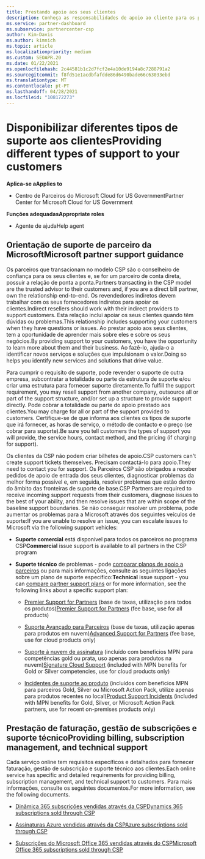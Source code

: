 ```yaml
---
title: Prestando apoio aos seus clientes
description: Conheça as responsabilidades de apoio ao cliente para os parceiros no programa CSP. Abrange o apoio à faturação, gestão de subscrições e questões técnicas.
ms.service: partner-dashboard
ms.subservice: partnercenter-csp
author: Kim-Davis
ms.author: kimnich
ms.topic: article
ms.localizationpriority: medium
ms.custom: SEOAPR.20
ms.date: 01/22/2021
ms.openlocfilehash: 2c44581b1c2d7fcf2e4a10de9194a8c7288791a2
ms.sourcegitcommit: f8fd51e1acdbfafdde86d6490bade66c63033ebd
ms.translationtype: MT
ms.contentlocale: pt-PT
ms.lasthandoff: 04/28/2021
ms.locfileid: "108172273"
---
```

# <a name="providing-different-types-of-support-to-your-customers"></a><span data-ttu-id="dfa7b-104">Disponibilizar diferentes tipos de suporte aos clientes</span><span class="sxs-lookup"><span data-stu-id="dfa7b-104">Providing different types of support to your customers</span></span>

<span data-ttu-id="dfa7b-105">**Aplica-se a**</span><span class="sxs-lookup"><span data-stu-id="dfa7b-105">**Applies to**</span></span>

-  <span data-ttu-id="dfa7b-106">Centro de Parceiros do Microsoft Cloud for US Government</span><span class="sxs-lookup"><span data-stu-id="dfa7b-106">Partner Center for Microsoft Cloud for US Government</span></span>

<span data-ttu-id="dfa7b-107">**Funções adequadas**</span><span class="sxs-lookup"><span data-stu-id="dfa7b-107">**Appropriate roles**</span></span>

- <span data-ttu-id="dfa7b-108">Agente de ajuda</span><span class="sxs-lookup"><span data-stu-id="dfa7b-108">Help agent</span></span>

## <a name="microsoft-partner-support-guidance"></a><span data-ttu-id="dfa7b-109">Orientação de suporte de parceiro da Microsoft</span><span class="sxs-lookup"><span data-stu-id="dfa7b-109">Microsoft partner support guidance</span></span>

<span data-ttu-id="dfa7b-110">Os parceiros que transacionam no modelo CSP são o conselheiro de confiança para os seus clientes e, se for um parceiro de conta direta, possuir a relação de ponta a ponta.</span><span class="sxs-lookup"><span data-stu-id="dfa7b-110">Partners transacting in the CSP model are the trusted advisor to their customers and, if you are a direct bill partner, own the relationship end-to-end.</span></span> <span data-ttu-id="dfa7b-111">Os revendedores indiretos devem trabalhar com os seus fornecedores indiretos para apoiar os clientes.</span><span class="sxs-lookup"><span data-stu-id="dfa7b-111">Indirect resellers should work with their indirect providers to support customers.</span></span> <span data-ttu-id="dfa7b-112">Esta relação inclui apoiar os seus clientes quando têm dúvidas ou problemas.</span><span class="sxs-lookup"><span data-stu-id="dfa7b-112">This relationship includes supporting your customers when they have questions or issues.</span></span> <span data-ttu-id="dfa7b-113">Ao prestar apoio aos seus clientes, tem a oportunidade de aprender mais sobre eles e sobre os seus negócios.</span><span class="sxs-lookup"><span data-stu-id="dfa7b-113">By providing support to your customers, you have the opportunity to learn more about them and their business.</span></span> <span data-ttu-id="dfa7b-114">Ao fazê-lo, ajuda-o a identificar novos serviços e soluções que impulsionam o valor.</span><span class="sxs-lookup"><span data-stu-id="dfa7b-114">Doing so helps you identify new services and solutions that drive value.</span></span>

<span data-ttu-id="dfa7b-115">Para cumprir o requisito de suporte, pode revender o suporte de outra empresa, subcontratar a totalidade ou parte da estrutura de suporte e/ou criar uma estrutura para fornecer suporte diretamente.</span><span class="sxs-lookup"><span data-stu-id="dfa7b-115">To fulfill the support requirement, you may resell support from another company, outsource all or part of the support structure, and/or set up a structure to provide support directly.</span></span> <span data-ttu-id="dfa7b-116">Pode cobrar a totalidade ou parte do apoio prestado aos clientes.</span><span class="sxs-lookup"><span data-stu-id="dfa7b-116">You may charge for all or part of the support provided to customers.</span></span> <span data-ttu-id="dfa7b-117">Certifique-se de que informa aos clientes os tipos de suporte que irá fornecer, as horas de serviço, o método de contacto e o preço (se cobrar para suporte).</span><span class="sxs-lookup"><span data-stu-id="dfa7b-117">Be sure you tell customers the types of support you will provide, the service hours, contact method, and the pricing (if charging for support).</span></span>

<span data-ttu-id="dfa7b-118">Os clientes da CSP não podem criar bilhetes de apoio.</span><span class="sxs-lookup"><span data-stu-id="dfa7b-118">CSP customers can't create support tickets themselves.</span></span> <span data-ttu-id="dfa7b-119">Precisam contactá-lo para apoio.</span><span class="sxs-lookup"><span data-stu-id="dfa7b-119">They need to contact you for support.</span></span> <span data-ttu-id="dfa7b-120">Os Parceiros CSP são obrigados a receber pedidos de apoio de entrada dos seus clientes, diagnosticar problemas da melhor forma possível e, em seguida, resolver problemas que estão dentro do âmbito das fronteiras de suporte de base.</span><span class="sxs-lookup"><span data-stu-id="dfa7b-120">CSP Partners are required to receive incoming support requests from their customers, diagnose issues to the best of your ability, and then resolve issues that are within scope of the baseline support boundaries.</span></span> <span data-ttu-id="dfa7b-121">Se não conseguir resolver um problema, pode aumentar os problemas para a Microsoft através dos seguintes veículos de suporte:</span><span class="sxs-lookup"><span data-stu-id="dfa7b-121">If you are unable to resolve an issue, you can escalate issues to Microsoft via the following support vehicles:</span></span>

- <span data-ttu-id="dfa7b-122">**Suporte comercial** está disponível para todos os parceiros no programa CSP</span><span class="sxs-lookup"><span data-stu-id="dfa7b-122">**Commercial** issue support is available to all partners in the CSP program</span></span>

- <span data-ttu-id="dfa7b-123">**Suporte técnico** de problemas - pode [comparar planos de apoio a parceiros](https://partner.microsoft.com/support/partnersupport) ou para mais informações, consulte as seguintes ligações sobre um plano de suporte específico:</span><span class="sxs-lookup"><span data-stu-id="dfa7b-123">**Technical** issue support - you can [compare partner support plans](https://partner.microsoft.com/support/partnersupport) or for more information, see the following links  about a specific support plan:</span></span>

  - <span data-ttu-id="dfa7b-124">[Premier Support for Partners](https://partner.microsoft.com/support/microsoft-services-premier-support) (base de taxas, utilização para todos os produtos)</span><span class="sxs-lookup"><span data-stu-id="dfa7b-124">[Premier Support for Partners](https://partner.microsoft.com/support/microsoft-services-premier-support) (fee base, use for all products)</span></span>

  - <span data-ttu-id="dfa7b-125">[Suporte Avançado para Parceiros](https://partner.microsoft.com/support/advanced-cloud-support) (base de taxas, utilização apenas para produtos em nuvem)</span><span class="sxs-lookup"><span data-stu-id="dfa7b-125">[Advanced Support for Partners](https://partner.microsoft.com/support/advanced-cloud-support) (fee base, use for cloud products only)</span></span>

  - <span data-ttu-id="dfa7b-126">[Suporte à nuvem de assinatura](manage-your-partner-network-benefits.md) (incluído com benefícios MPN para competências gold ou prata, uso apenas para produtos na nuvem)</span><span class="sxs-lookup"><span data-stu-id="dfa7b-126">[Signature Cloud Support](manage-your-partner-network-benefits.md) (included with MPN benefits for Gold or Silver competencies, use for cloud products only)</span></span>

  - <span data-ttu-id="dfa7b-127">[Incidentes de suporte ao produto](manage-your-partner-network-benefits.md) (incluídos com benefícios MPN para parceiros Gold, Silver ou Microsoft Action Pack, utilize apenas para produtos recentes no local)</span><span class="sxs-lookup"><span data-stu-id="dfa7b-127">[Product Support Incidents](manage-your-partner-network-benefits.md) (included with MPN benefits for Gold, Silver, or Microsoft Action Pack partners, use for recent on-premises products only)</span></span>

## <a name="providing-billing-subscription-management-and-technical-support"></a><span data-ttu-id="dfa7b-128">Prestação de faturação, gestão de subscrições e suporte técnico</span><span class="sxs-lookup"><span data-stu-id="dfa7b-128">Providing billing, subscription management, and technical support</span></span> 

<span data-ttu-id="dfa7b-129">Cada serviço online tem requisitos específicos e detalhados para fornecer faturação, gestão de subscrição e suporte técnico aos clientes.</span><span class="sxs-lookup"><span data-stu-id="dfa7b-129">Each online service has specific and detailed requirements for providing billing, subscription management, and technical support to customers.</span></span> <span data-ttu-id="dfa7b-130">Para mais informações, consulte os seguintes documentos.</span><span class="sxs-lookup"><span data-stu-id="dfa7b-130">For more information, see the following documents.</span></span>

- [<span data-ttu-id="dfa7b-131">Dinâmica 365 subscrições vendidas através da CSP</span><span class="sxs-lookup"><span data-stu-id="dfa7b-131">Dynamics 365 subscriptions sold through CSP</span></span>](https://www.microsoftpartnercommunity.com/t5/CSP/Microsoft-Partner-Support-Guidance/m-p/5262#M30)

- [<span data-ttu-id="dfa7b-132">Assinaturas Azure vendidas através da CSP</span><span class="sxs-lookup"><span data-stu-id="dfa7b-132">Azure subscriptions sold through CSP</span></span>](https://www.microsoftpartnercommunity.com/t5/CSP/Microsoft-Partner-Support-Guidance/m-p/5263#M31)

- [<span data-ttu-id="dfa7b-133">Subscrições do Microsoft Office 365 vendidas através do CSP</span><span class="sxs-lookup"><span data-stu-id="dfa7b-133">Microsoft Office 365 subscriptions sold through CSP</span></span>](https://www.microsoftpartnercommunity.com/t5/CSP/Microsoft-Partner-Support-Guidance/m-p/5264#M32)

